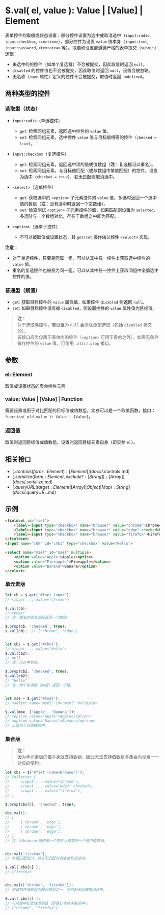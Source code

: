 # $.val( el, value ): Value | [Value] | Element

表单控件的取值或状态设置：部分控件设置为选中或取消选中（`input:radio`, `input:checkbox`, `<section>`），部分控件为设置 `value` 值本身（`input:text`, `input:password`, `<textarea>` 等）。取值和设置都遵循严格的表单提交（`submit`）逻辑：

- 未选中的的控件（如单个复选框）不会被提交，因此取值时返回 `null`。
- `disabled` 的控件值也不会被提交，因此取值时返回 `null`，设置会被忽略。
- 无名称（`name` 属性）定义的控件不会被提交，取值时返回 `undefined`。


## 两种类型的控件

### 选取型（状态）

- `input:radio`（单选控件）
    - `get`: 检索同组元素，返回选中控件的 `value` 值。
    - `set`: 检索同组元素，选中控件 `value` 值与目标值相等的控件（`checked = true`）。

- `input:checkbox`（复选控件）
    - `get`: 检索同组元素，返回选中项的值或值数组（**注**：复选框可以重名）。
    - `set`: 检索同组元素，与目标值匹配（或与数组中某值匹配）的控件，设置为选中（`checked = true`），若无匹配则取消选中。

- `<select>`（选单控件）
    - `get`: 获取选中的 `<option>` 子元素控件的 `value` 值，多选时返回一个选中值的数组（**注**：没有选中时返回一个空数组）。
    - `set`: 检查测试 `<option>` 子元素控件的值，如果匹配则设置为 `selected`，多选时与一个数组对比，存在于数组之中即为匹配。

- `<option>`（选单子控件）
    - 不可以被取值或设置状态，其 `get/set` 操作由父控件 `<select>` 实现。

**注意：**

- 对于单选控件，只要是同属一组，可以从其中任一控件上获取选中控件的 `value` 值。
- 重名的复选控件也被视为同一组，可以从其中任一控件上获取同组中全部选中控件的值。


### 普通型（赋值）

- `get`: 获取目标控件的 `value` 属性值，如果控件 `disabled` 则返回 `null`。
- `set`: 如果目标控件没有被 `disabled`，则设置控件的 `value` 属性值为目标值。

> **注：**<br>
> 对于选取类控件，若设置为 `null` 会清除全部选取（包括 `disabled` 状态的）。<br>
> 该接口应当仅限于表单内的控件（`<option>` 可用于表单之外），如需无条件操作控件的 `value` 值，可使用 `.attr/.prop` 接口。<br>


## 参数

### el: Element

取值或设置状态的表单控件元素


### value: Value | [Value] | Function

需要设置或用于对比匹配的目标值或值数组。实参可以是一个取值函数，接口：`function( old-value ): Value | [Value]`。


### 返回值

取值时返回目标值或值数组，设置时返回目标元素自身（即实参 `el`）。


## 相关接口

- [$.controls( form: Element ): [Element]](docs/$.controls.md)
- [$.serialize( form: Element, exclude?: [String] ): [Array]](docs/$.serialize.md)
- [$.queryURL( target: Element | [Array] | Object | Map ): String](docs/$.queryURL.md)


## 示例

```html
<fieldset id="fset">
    <label><input type="checkbox" name="browser" value="chrome">Chrome</label>
    <label><input type="checkbox" name="browser" value="edge" checked>Edge</label>
    <label><input type="checkbox" name="browser" value="firefox">Firefox</label>
</fieldset>
<input name="chk" id="chk1" type="checkbox" value="Hello">

<select name="msel" id="msel" multiple>
    <option value="Apple">Apple</option>
    <option value="Pineapple">Pineapple</option>
    <option value="Banana">Banana</option>
</select>
```


### 单元素版

```js
let cb = $.get('#fset input');
// <input ... value="chrome">

$.val(cb);
// [edge]
// 注：重名的组复选框返回一个数组。

$.prop(cb, 'checked', true);
$.val(cb);  // ["chrome", "edge"]


let cb2 = $.get('#chk1');
// <input ... value="Hello">
$.val(cb2);
// null
// 注：非选中状态。

$.prop(cb2, 'checked', true);
$.val(cb2);
// "Hello"
// 注：单个复选框（非组）返回一个值。


let mse = $.get('#msel');
// <select name="msel" id="msel" multiple>

$.val(mse, ['Apple', 'Banana']);
// <option value="Apple">Apple</option>
// <option value="Banana">Banana</option>
// 上面两个选单被选中。
```


### 集合版

> **注：**<br>
> 因为单元素版的值本身就支持数组，因此无法支持值数组与集合内元素一一对应的便利。

```js
let cbs = $('#fset [name=browser]');
// Collector [
//     <input ... value="chrome">,
//     <input ... value="edge" checked>,
//     <input ... value="firefox">,
// ]

$.prop(cbs[0], 'checked', true);

cbs.val();
// [
//     ['chrome', 'edge'],
//     ['chrome', 'edge'],
//     ['chrome', 'edge'],
// ]
// 注：从browser组的每一个控件上获取到一个选中值数组。


cbs.val('firefox');
// 单值匹配测试，其它不匹配的项会被取消选中。

$.val( cbs[0] );
// [firefox]


cbs.val(['chrome', 'firefox']);
// 测试控件值是否为数组成员之一，不匹配者会被取消选中。

$.val( cbs[1] );
// 可从组中任意成员取值（即便它本身未被选中）。
// ["chrome", "firefox"]
```
